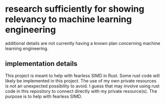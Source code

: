 # research sufficiently for showing relevancy to machine learning engineering
additional details are not currently having a known plan concerning machine learning engineering.
## implementation details 
This project is meant to help with fearless SIMD in Rust.
Some rust code will likely be implemented in this project.
The use of my own private resources is not an unexpected possibility to avoid.
I guess that may involve using rust code in this repository to 
connect directly with my private resource(s).
The purpose is to help with fearless SIMD.
